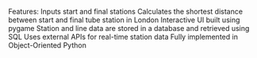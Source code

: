Features:
Inputs start and final stations
Calculates the shortest distance between start and final tube station in London
Interactive UI built using pygame
Station and line data are stored in a database and retrieved using SQL
Uses external APIs for real-time station data
Fully implemented in Object-Oriented Python
